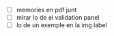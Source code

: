 - [ ] memories en pdf junt
- [ ] mirar lo de el validation panel
- [ ] lo de un exemple en la img label